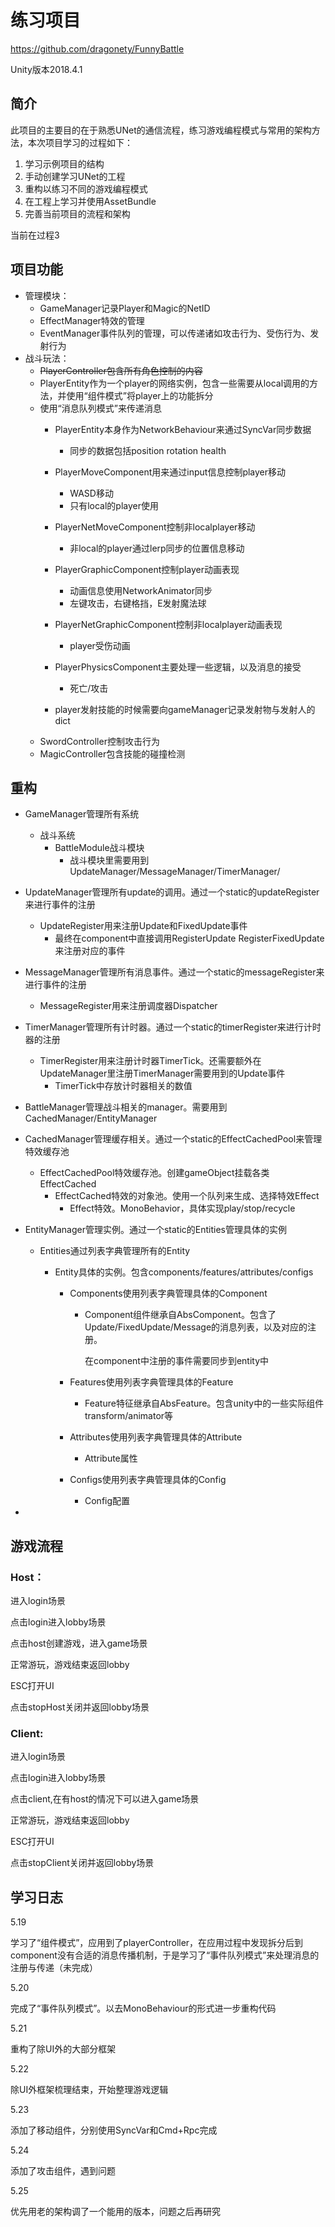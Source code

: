 # 练习项目

https://github.com/dragonety/FunnyBattle

Unity版本2018.4.1

## 简介

此项目的主要目的在于熟悉UNet的通信流程，练习游戏编程模式与常用的架构方法，本次项目学习的过程如下：

1. 学习示例项目的结构
2. 手动创建学习UNet的工程
3. 重构以练习不同的游戏编程模式
4. 在工程上学习并使用AssetBundle
5. 完善当前项目的流程和架构

当前在过程3

## 项目功能

- 管理模块：
  - GameManager记录Player和Magic的NetID
  - EffectManager特效的管理
  - EventManager事件队列的管理，可以传递诸如攻击行为、受伤行为、发射行为
- 战斗玩法：
  - ~~PlayerController包含所有角色控制的内容~~
  - PlayerEntity作为一个player的网络实例，包含一些需要从local调用的方法，并使用“组件模式”将player上的功能拆分
  - 使用“消息队列模式”来传递消息
    - PlayerEntity本身作为NetworkBehaviour来通过SyncVar同步数据
      - 同步的数据包括position rotation health
    - PlayerMoveComponent用来通过input信息控制player移动
      - WASD移动
      - 只有local的player使用
    - PlayerNetMoveComponent控制非localplayer移动
      - 非local的player通过lerp同步的位置信息移动
    - PlayerGraphicComponent控制player动画表现
    
      - 动画信息使用NetworkAnimator同步
      - 左键攻击，右键格挡，E发射魔法球
    - PlayerNetGraphicComponent控制非localplayer动画表现
    
      - player受伤动画
    - PlayerPhysicsComponent主要处理一些逻辑，以及消息的接受
      - 死亡/攻击
    - player发射技能的时候需要向gameManager记录发射物与发射人的dict
  - SwordController控制攻击行为
  - MagicController包含技能的碰撞检测

## 重构

- GameManager管理所有系统
  - 战斗系统
    - BattleModule战斗模块
      - 战斗模块里需要用到UpdateManager/MessageManager/TimerManager/
  
- UpdateManager管理所有update的调用。通过一个static的updateRegister来进行事件的注册

  - UpdateRegister用来注册Update和FixedUpdate事件
    - 最终在component中直接调用RegisterUpdate RegisterFixedUpdate来注册对应的事件

- MessageManager管理所有消息事件。通过一个static的messageRegister来进行事件的注册

  - MessageRegister用来注册调度器Dispatcher

- TimerManager管理所有计时器。通过一个static的timerRegister来进行计时器的注册

  - TimerRegister用来注册计时器TimerTick。还需要额外在UpdateManager里注册TimerManager需要用到的Update事件
    - TimerTick中存放计时器相关的数值

- BattleManager管理战斗相关的manager。需要用到CachedManager/EntityManager

- CachedManager管理缓存相关。通过一个static的EffectCachedPool来管理特效缓存池

  - EffectCachedPool特效缓存池。创建gameObject挂载各类EffectCached
    - EffectCached特效的对象池。使用一个队列来生成、选择特效Effect
      - Effect特效。MonoBehavior，具体实现play/stop/recycle

- EntityManager管理实例。通过一个static的Entities管理具体的实例

  - Entities通过列表字典管理所有的Entity

    - Entity具体的实例。包含components/features/attributes/configs

      - Components使用列表字典管理具体的Component

        - Component组件继承自AbsComponent。包含了Update/FixedUpdate/Message的消息列表，以及对应的注册。

          在component中注册的事件需要同步到entity中

      - Features使用列表字典管理具体的Feature

        - Feature特征继承自AbsFeature。包含unity中的一些实际组件transform/animator等

      - Attributes使用列表字典管理具体的Attribute

        - Attribute属性

      - Configs使用列表字典管理具体的Config

        - Config配置

- 

## 游戏流程

### Host：

进入login场景

点击login进入lobby场景

点击host创建游戏，进入game场景

正常游玩，游戏结束返回lobby

ESC打开UI

点击stopHost关闭并返回lobby场景

### Client:

进入login场景

点击login进入lobby场景

点击client,在有host的情况下可以进入game场景

正常游玩，游戏结束返回lobby

ESC打开UI

点击stopClient关闭并返回lobby场景

## 学习日志

5.19

学习了“组件模式”，应用到了playerController，在应用过程中发现拆分后到component没有合适的消息传播机制，于是学习了“事件队列模式”来处理消息的注册与传递（未完成）

5.20

完成了“事件队列模式”。以去MonoBehaviour的形式进一步重构代码

5.21

重构了除UI外的大部分框架

5.22

除UI外框架梳理结束，开始整理游戏逻辑

5.23

添加了移动组件，分别使用SyncVar和Cmd+Rpc完成

5.24

添加了攻击组件，遇到问题

5.25

优先用老的架构调了一个能用的版本，问题之后再研究